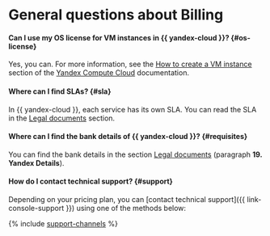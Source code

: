 # General questions about Billing

#### Can I use my OS license for VM instances in {{ yandex-cloud }}? {#os-license}

Yes, you can. For more information, see the [How to create a VM instance](../../compute/operations/vm-create/create-linux-vm.md) section of the [Yandex Compute Cloud](../../compute/) documentation.

#### Where can I find SLAs? {#sla}

In {{ yandex-cloud }}, each service has its own SLA. You can read the SLA in the [Legal documents](https://yandex.ru/legal/cloud_sla/?lang=en) section.

#### Where can I find the bank details of {{ yandex-cloud }}? {#requisites}




You can find the bank details in the section [Legal documents](https://yandex.com/legal/cloud_customer_agreement/) (paragraph **19. Yandex Details**).


#### How do I contact technical support? {#support}

Depending on your pricing plan, you can [contact technical support]({{ link-console-support }}) using one of the methods below:

{% include [support-channels](../../_includes/support/channels.md) %}